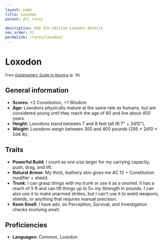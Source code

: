 ```yaml
---
layout: page
title: Loxodon
parent: All races

description: D&D 5th edition Loxodon details
nav_order: 57
permalink: /races/loxodon/
---
```


# Loxodon

<small>From <a target="_blank" href="https://dnd.wizards.com/products/tabletop-games/rpg-products/guildmasters-guide-ravnica">Guildmasters' Guide to Ravnica</a> (p. 18)</small>

## General information

- **Scores:** +2 Constitution, +1 Wisdom
- **Age:** Loxodons physically mature at the same rate as humans, but are considered young until they reach the age of 60 and live about 450 years.
- **Height:** Loxodons stand between 7 and 8 feet tall (6'7" + 2d10").
- **Weight:** Loxodons weigh between 300 and 400 pounds (295 + 2d10 × 2d4 lb).

## Traits

- **Powerful Build**: I count as one size larger for my carrying capacity, push, drag, and lift.
- **Natural Armor**: My thick, leathery skin gives me AC 12 + Constitution modifier + shield.
- **Trunk**: I can grasp things with my trunk or use it as a snorkel. It has a reach of 5 ft and can lift things up to 5× my Strength in pounds. I can also use it to make unarmed strikes, but I can't use it to wield weapons, shields, or anything that requires manual precision.
- **Keen Smell**: I have adv. on Perception, Survival, and Investigation checks involving smell.

## Proficiencies

- **Languages:** Common, Loxodon